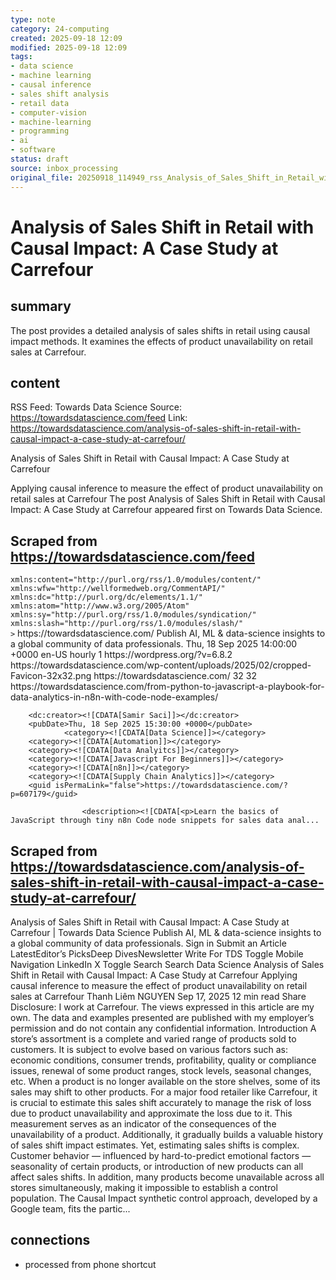 ```yaml
---
type: note
category: 24-computing
created: 2025-09-18 12:09
modified: 2025-09-18 12:09
tags:
- data science
- machine learning
- causal inference
- sales shift analysis
- retail data
- computer-vision
- machine-learning
- programming
- ai
- software
status: draft
source: inbox_processing
original_file: 20250918_114949_rss_Analysis_of_Sales_Shift_in_Retail_with_Causal_Impa.txt
---
```



# Analysis of Sales Shift in Retail with Causal Impact: A Case Study at Carrefour

## summary
The post provides a detailed analysis of sales shifts in retail using causal impact methods. It examines the effects of product unavailability on retail sales at Carrefour.

## content
RSS Feed: Towards Data Science
Source: https://towardsdatascience.com/feed
Link: https://towardsdatascience.com/analysis-of-sales-shift-in-retail-with-causal-impact-a-case-study-at-carrefour/

Analysis of Sales Shift in Retail with Causal Impact: A Case Study at Carrefour

Applying causal inference to measure the effect of product unavailability on retail sales at Carrefour The post Analysis of Sales Shift in Retail with Causal Impact: A Case Study at Carrefour appeared first on Towards Data Science.

## Scraped from https://towardsdatascience.com/feed
<?xml version="1.0" encoding="UTF-8"?><rss version="2.0"
	xmlns:content="http://purl.org/rss/1.0/modules/content/"
	xmlns:wfw="http://wellformedweb.org/CommentAPI/"
	xmlns:dc="http://purl.org/dc/elements/1.1/"
	xmlns:atom="http://www.w3.org/2005/Atom"
	xmlns:sy="http://purl.org/rss/1.0/modules/syndication/"
	xmlns:slash="http://purl.org/rss/1.0/modules/slash/"
	>

<channel>
	<title>Towards Data Science</title>
	<atom:link href="https://towardsdatascience.com/feed/" rel="self" type="application/rss+xml" />
	<link>https://towardsdatascience.com/</link>
	<description>Publish AI, ML &#38; data-science insights to a global community of data professionals.</description>
	<lastBuildDate>Thu, 18 Sep 2025 14:00:00 +0000</lastBuildDate>
	<language>en-US</language>
	<sy:updatePeriod>
	hourly	</sy:updatePeriod>
	<sy:updateFrequency>
	1	</sy:updateFrequency>
	<generator>https://wordpress.org/?v=6.8.2</generator>

<image>
	<url>https://towardsdatascience.com/wp-content/uploads/2025/02/cropped-Favicon-32x32.png</url>
	<title>Towards Data Science</title>
	<link>https://towardsdatascience.com/</link>
	<width>32</width>
	<height>32</height>
</image> 
	<item>
		<title>From Python to JavaScript: A Playbook for Data Analytics in n8n with Code Node Examples</title>
		<link>https://towardsdatascience.com/from-python-to-javascript-a-playbook-for-data-analytics-in-n8n-with-code-node-examples/</link>
		
		<dc:creator><![CDATA[Samir Saci]]></dc:creator>
		<pubDate>Thu, 18 Sep 2025 15:30:00 +0000</pubDate>
				<category><![CDATA[Data Science]]></category>
		<category><![CDATA[Automation]]></category>
		<category><![CDATA[Data Analyitcs]]></category>
		<category><![CDATA[Javascript For Beginners]]></category>
		<category><![CDATA[n8n]]></category>
		<category><![CDATA[Supply Chain Analytics]]></category>
		<guid isPermaLink="false">https://towardsdatascience.com/?p=607179</guid>

					<description><![CDATA[<p>Learn the basics of JavaScript through tiny n8n Code node snippets for sales data anal...


## Scraped from https://towardsdatascience.com/analysis-of-sales-shift-in-retail-with-causal-impact-a-case-study-at-carrefour/
Analysis of Sales Shift in Retail with Causal Impact: A Case Study at Carrefour | Towards Data Science Publish AI, ML &amp; data-science insights to a global community of data professionals. Sign in Submit an Article LatestEditor’s PicksDeep DivesNewsletter Write For TDS Toggle Mobile Navigation LinkedIn X Toggle Search Search Data Science Analysis of Sales Shift in Retail with Causal Impact: A Case Study at Carrefour Applying causal inference to measure the effect of product unavailability on retail sales at Carrefour Thanh Liêm NGUYEN Sep 17, 2025 12 min read Share Disclosure: I work at Carrefour. The views expressed in this article are my own. The data and examples presented are published with my employer’s permission and do not contain any confidential information. Introduction A store&#8217;s assortment is a complete and varied range of products sold to customers. It is subject to evolve based on various factors such as: economic conditions, consumer trends, profitability, quality or compliance issues, renewal of some product ranges, stock levels, seasonal changes, etc. When a product is no longer available on the store shelves, some of its sales may shift to other products. For a major food retailer like Carrefour, it is crucial to estimate this sales shift accurately to manage the risk of loss due to product unavailability and approximate the loss due to it. This measurement serves as an indicator of the consequences of the unavailability of a product. Additionally, it gradually builds a valuable history of sales shift impact estimates. Yet, estimating sales shifts is complex. Customer behavior — influenced by hard-to-predict emotional factors — seasonality of certain products, or introduction of new products can all affect sales shifts. In addition, many products become unavailable across all stores simultaneously, making it impossible to establish a control population. The Causal Impact synthetic control approach, developed by a Google team, fits the partic...


## connections
- processed from phone shortcut
